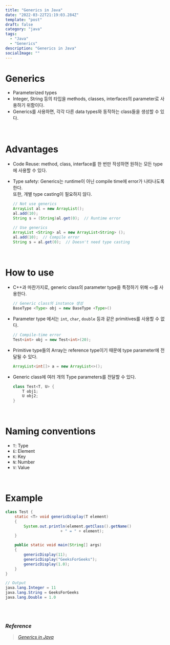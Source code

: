 ```yaml
---
title: "Generics in Java"
date: "2022-03-22T21:19:03.284Z"
template: "post"
draft: false
category: "java"
tags:
  - "Java"
  - "Generics"
description: "Generics in Java"
socialImage: ""
---
```




# Generics

- Parameterized types
- Integer, String 등의 타입을 methods, classes, interfaces의 parameter로 사용하기 위함이다.
- Generics를 사용하면, 각각 다른 data types와 동작하는 class들을 생성할 수 있다.

<br>

# Advantages

- Code Reuse: method, class, interface를 한 번만 작성하면 원하는 모든 type에 사용할 수 있다.
- Type safety: Generics는 runtime이 아닌 compile time에 error가 나타나도록 한다.  
    또한, 개별 type casting이 필요하지 않다.
    
    ```java
    // Not use generics
    ArrayList al = new ArrayList();
    al.add(10);
    String s = (String)al.get(0);  // Runtime error
    ```
    
    ```java
    // Use generics
    ArrayList <String> al = new ArrayList<String> ();
    al.add(10);  // Compile error
    String s = al.get(0);  // Doesn't need type casting
    ```
    
<br>

# How to use

- C++과 마찬가지로, generic class의 parameter type을 특정하기 위해 `<>`를 사용한다.
    
    ```java
    // Generic class의 instance 생성
    BaseType <Type> obj = new BaseType <Type>()
    ```
    
- Parameter type 에서는 `int`, `char`, `double` 등과 같은 primitives를 사용할 수 없다.
    
    ```java
    // Compile-time error
    Test<int> obj = new Test<int>(20);
    ```
    
- Primitive type들의 Array는 reference type이기 때문에 type parameter에 전달될 수 있다.
    
    ```java
    ArrayList<int[]> a = new ArrayList<>();
    ```
    
- Generic class에 여러 개의 Type parameters를 전달할 수 있다.
    
    ```java
    class Test<T, U> {
        T obj1;
        U obj2;
    }
    ```

<br>

# Naming conventions

- `T`: Type
- `E`: Element
- `K`: Key
- `N`: Number
- `V`: Value

<br>

# Example

```java
class Test {
	static <T> void genericDisplay(T element)
	{
		System.out.println(element.getClass().getName()
						+ " = " + element);
	}

	public static void main(String[] args)
	{
		genericDisplay(11);
		genericDisplay("GeeksForGeeks");
		genericDisplay(1.0);
	}
}

// Output
java.lang.Integer = 11
java.lang.String = GeeksForGeeks
java.lang.Double = 1.0
```

<br>
<br>

### *Reference*

> *[Generics in Java](https://www.geeksforgeeks.org/generics-in-java/)*